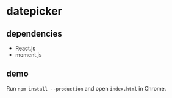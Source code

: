 # datepicker

## dependencies

* React.js
* moment.js

## demo

Run `npm install --production` and open `index.html` in Chrome.
